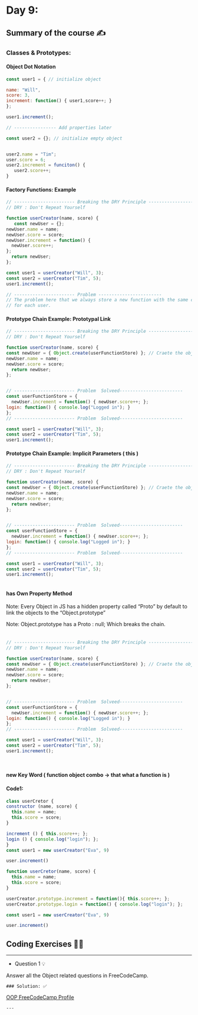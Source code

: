 # Day 9:

## Summary of the course ✍️

### Classes & Prototypes:

#### Object Dot Notation

```javascript
const user1 = { // initialize object

name: "Will",
score: 3,
increment: function() { user1,score++; }
};

user1.increment();

// ---------------- Add properties later

const user2 = {}; // initialize empty object


user2.name = "Tim";
user.score = 6;
user2.increment = funciton() {
   user2.score++;
}
```

#### Factory Functions: Example

```javascript
// ----------------------- Breaking the DRY Principle ------------------------
// DRY : Don't Repeat Yourself

function userCreator(name, score) {
   const newUser = {};
newUser.name = name;
newUser.score = score;
newUser.increment = function() {
  newUser.score++;
};
  return newUser;
};

const user1 = userCreator("Will", 3);
const user2 = userCreator("Tim", 5);
user1.increment();

// ----------------------- Problem ------------------------
// The problem here that we always store a new function with the same code
// for each user.
```

#### Prototype Chain Example: Prototypal Link

```javascript
// ----------------------- Breaking the DRY Principle ------------------------
// DRY : Don't Repeat Yourself

function userCreator(name, score) {
const newUser = { Object.create(userFunctionStore) }; // Craete the object and bond it with userFunctionsTORE()
newUser.name = name;
newUser.score = score;
  return newUser;
};


// ----------------------- Problem  Solveed------------------------
const userFunctionStore = {
  newUser.increment = function() { newUser.score++; };
login: function() { console.log("Logged in"); }
};
// ----------------------- Problem  Solveed------------------------

const user1 = userCreator("Will", 3);
const user2 = userCreator("Tim", 5);
user1.increment();

```

#### Prototype Chain Example: Implicit Parameters ( this )

```javascript
// ----------------------- Breaking the DRY Principle ------------------------
// DRY : Don't Repeat Yourself

function userCreator(name, score) {
const newUser = { Object.create(userFunctionStore) }; // Craete the object and bond it with userFunctionsTORE()
newUser.name = name;
newUser.score = score;
  return newUser;
};


// ----------------------- Problem  Solveed------------------------
const userFunctionStore = {
  newUser.increment = function() { newUser.score++; };
login: function() { console.log("Logged in"); }
};
// ----------------------- Problem  Solveed------------------------

const user1 = userCreator("Will", 3);
const user2 = userCreator("Tim", 5);
user1.increment();
  
```

#### has Own Property Method

Note: Every Object in JS has a hidden property called “Proto” by default to link the objects to the “Object.prototype”

Note: Object.prototype has a Proto : null; Which breaks the chain.

```javascript

```
#### 

```javascript
// ----------------------- Breaking the DRY Principle ------------------------
// DRY : Don't Repeat Yourself

function userCreator(name, score) {
const newUser = { Object.create(userFunctionStore) }; // Craete the object and bond it with userFunctionsTORE()
newUser.name = name;
newUser.score = score;
  return newUser;
};


// ----------------------- Problem  Solveed------------------------
const userFunctionStore = {
  newUser.increment = function() { newUser.score++; };
login: function() { console.log("Logged in"); }
};
// ----------------------- Problem  Solveed------------------------

const user1 = userCreator("Will", 3);
const user2 = userCreator("Tim", 5);
user1.increment();

  
```
#### new Key Word ( function object combo → that what a function is )


#### Code1: 
```javascript
class userCretor {
constructor (name, score) {
  this.name = name;
  this.score = score;
}

increment () { this.score++; };
login () { console.log("login"); };
}
const user1 = new userCreator("Eva", 9)

user.increment()
```

```javascript
function userCretor(name, score) {
  this.name = name;
  this.score = score;
}

userCreator.prototype.increment = function(){ this.score++; };
userCreator.prototype.login = function() { console.log("login"); };

const user1 = new userCreator("Eva", 9)

user.increment()
```

## Coding Exercises 👨‍💻

---

- Question 1 💡
    
Answer all the Object related questions in FreeCodeCamp.
    
    ### Solution: ✅
    

[OOP FreeCodeCamp Profile](www.freecodecamp.org/learn/javascript-algorithms-and-data-structures/object-oriented-programming/)

    ---

